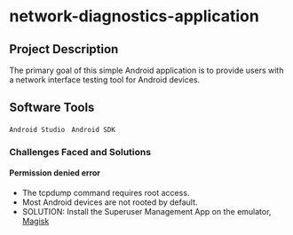 # network-diagnostics-application

## Project Description
The primary goal of this simple Android application is to provide users with a network interface testing tool for Android devices.

## Software Tools 
```Android Studio```
&nbsp;
```Android SDK```

### Challenges Faced and Solutions
#### Permission denied error
- The tcpdump command requires root access.
- Most Android devices are not rooted by default.
- SOLUTION: Install the Superuser Management App on the emulator, <a href="https://www.youtube.com/watch?v=JR4gDRYzY2c">Magisk</a>
